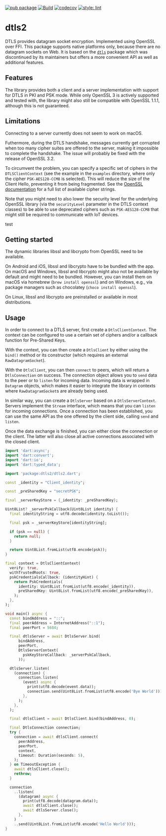 [![pub package](https://img.shields.io/pub/v/dtls2.svg)](https://pub.dev/packages/dtls2)
[![Build](https://github.com/JKRhb/dtls2/actions/workflows/ci.yml/badge.svg)](https://github.com/JKRhb/dtls2/actions/workflows/ci.yml)
[![codecov](https://codecov.io/gh/JKRhb/dtls2/branch/main/graph/badge.svg?token=76OBNOVL60)](https://codecov.io/gh/JKRhb/dtls2)
[![style: lint](https://img.shields.io/badge/style-lint-4BC0F5.svg)](https://pub.dev/packages/lint)

# dtls2

DTLS provides datagram socket encryption. Implemented using OpenSSL over FFI.
This package supports native platforms only, because there are no datagram sockets on Web.
It is based on the [`dtls`](https://pub.dev/packages/dtls) package which was
discontinued by its maintainers but offers a more convenient API as well as
additional features.

## Features

The library provides both a client and a server implementation with support
for DTLS in PKI and PSK mode.
While only OpenSSL 3 is actively supported and tested with, the library might
also still be compatible with OpenSSL 1.1.1, although this is not guaranteed.

## Limitations

Connecting to a server currently does not seem to work on macOS.

Futhermore, during the DTLS handshake, messages currently get corrupted when too
many cipher suites are offered to the server, making it impossible to complete
the handshake.
The issue will probably be fixed with the release of OpenSSL 3.2.

To circumvent the problem, you can specify a specific set of ciphers in the
`DTLSClientContext` (see the example in the `examples` directory, where only the
 cipher `PSK-AES128-CCM8` is selected).
This will reduce the size of the Client Hello, preventing it from being fragmented.
See the [OpenSSL documentation](https://www.openssl.org/docs/man3.0/man1/ciphers.html)
for a full list of available cipher strings.

Note that you might need to also lower the security level for the underlying
OpenSSL library (via the `securityLevel` parameter in the DTLS context classes)
to be able to use deprecated ciphers such as `PSK-AES128-CCM8` that might still
be required to communicate with IoT devices.

test

## Getting started

The dynamic libraries libssl and libcrypto from OpenSSL need to be available.

On Android and iOS, libssl and libcrypto have to be bundled with the app.
On macOS and Windows, libssl and libcrypto might also not be available
by default and might need to be bundled.
However, you can install them on macOS via homebrew (`brew install openssl`)
and on Windows, e.g., via package managers such as chocolatey
(`choco install openssl`).

On Linux, libssl and libcrypto are preinstalled or available in most distributions.

## Usage

In order to connect to a DTLS server, first create a `DtlsClientContext`.
The context can be configured to use a certain set of ciphers and/or a callback
function for Pre-Shared Keys.

With the context, you can then create a `DtlsClient` by either using the
`bind()` method or its constructor (which requires an external
`RawDatagramSocket`).

With the `DtlsClient`, you can then `connect` to peers, which will return a
`DtlsConnection` on success.
The connection object allows you to `send` data to the peer or to `listen` for
incoming data.
Incoming data is wrapped in `Datagram` objects, which makes it easier to
integrate the library in contexts where `RawDatagramSocket`s are already being
used.

In similar way, you can create a `DtlsServer` based on a `DtlsServerContext`.
Servers implement the `Stream` interface, which means that you can `listen`
for incoming connections.
Once a connection has been established, you can use the same API as the one
offered by the client side, calling `send` and `listen`.

Once the data exchange is finished, you can either close the connection or the
client.
The latter will also close all active connections associated with the closed
client.

```dart
import 'dart:async';
import 'dart:convert';
import 'dart:io';
import 'dart:typed_data';

import 'package:dtls2/dtls2.dart';

const _identity = "Client_identity";

const _preSharedKey = "secretPSK";

final _serverKeyStore = {_identity: _preSharedKey};

Uint8List? _serverPskCallback(Uint8List identity) {
  final identityString = utf8.decode(identity.toList());

  final psk = _serverKeyStore[identityString];

  if (psk == null) {
    return null;
  }

  return Uint8List.fromList(utf8.encode(psk));
}

final context = DtlsClientContext(
  verify: true,
  withTrustedRoots: true,
  pskCredentialsCallback: (identityHint) {
    return PskCredentials(
      identity: Uint8List.fromList(utf8.encode(_identity)),
      preSharedKey: Uint8List.fromList(utf8.encode(_preSharedKey)),
    );
  },
);

void main() async {
  const bindAddress = "::";
  final peerAddress = InternetAddress("::1");
  final peerPort = 5684;

  final dtlsServer = await DtlsServer.bind(
      bindAddress,
      peerPort,
      DtlsServerContext(
        pskKeyStoreCallback: _serverPskCallback,
      ));

  dtlsServer.listen(
    (connection) {
      connection.listen(
        (event) async {
          print(utf8.decode(event.data));
          connection.send(Uint8List.fromList(utf8.encode('Bye World')));
        },
      );
    },
  );

  final dtlsClient = await DtlsClient.bind(bindAddress, 0);

  final DtlsConnection connection;
  try {
    connection = await dtlsClient.connect(
      peerAddress,
      peerPort,
      context,
      timeout: Duration(seconds: 5),
    );
  } on TimeoutException {
    await dtlsClient.close();
    rethrow;
  }

  connection
    ..listen(
      (datagram) async {
        print(utf8.decode(datagram.data));
        await dtlsClient.close();
        await dtlsServer.close();
      },
    )
    ..send(Uint8List.fromList(utf8.encode('Hello World')));
}
```

